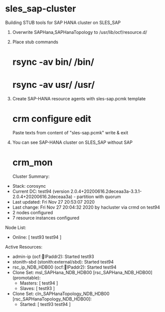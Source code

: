 # sles_sap-cluster
Building STUB tools for SAP HANA cluster on SLES_SAP

1. Overwrite SAPHana,SAPHanaTopology to /usr/lib/ocf/resource.d/
2. Place stub commands
   # rsync -av bin/ /bin/
   # rsync -av usr/ /usr/
3. Create SAP-HANA resource agents with sles-sap.pcmk template
   # crm configure edit
   Paste texts from content of "sles-sap.pcmk"
   write & exit
4. You can see SAP-HANA cluster on SLES_SAP without SAP
   # crm_mon
   
   Cluster Summary:
  * Stack: corosync
  * Current DC: test94 (version 2.0.4+20200616.2deceaa3a-3.3.1-2.0.4+20200616.2deceaa3a) - partition with quorum
  * Last updated: Fri Nov 27 20:53:07 2020
  * Last change:  Fri Nov 27 20:04:32 2020 by hacluster via crmd on test94
  * 2 nodes configured
  * 7 resource instances configured

Node List:
  * Online: [ test93 test94 ]

Active Resources:
  * admin-ip    (ocf::heartbeat:IPaddr2):        Started test93
  * stonith-sbd (stonith:external/sbd):  Started test94
  * rsc_ip_NDB_HDB00    (ocf::heartbeat:IPaddr2):        Started test94
  * Clone Set: msl_SAPHana_NDB_HDB00 [rsc_SAPHana_NDB_HDB00] (promotable):
    * Masters: [ test94 ]
    * Slaves: [ test93 ]
  * Clone Set: cln_SAPHanaTopology_NDB_HDB00 [rsc_SAPHanaTopology_NDB_HDB00]:
    * Started: [ test93 test94 ]
